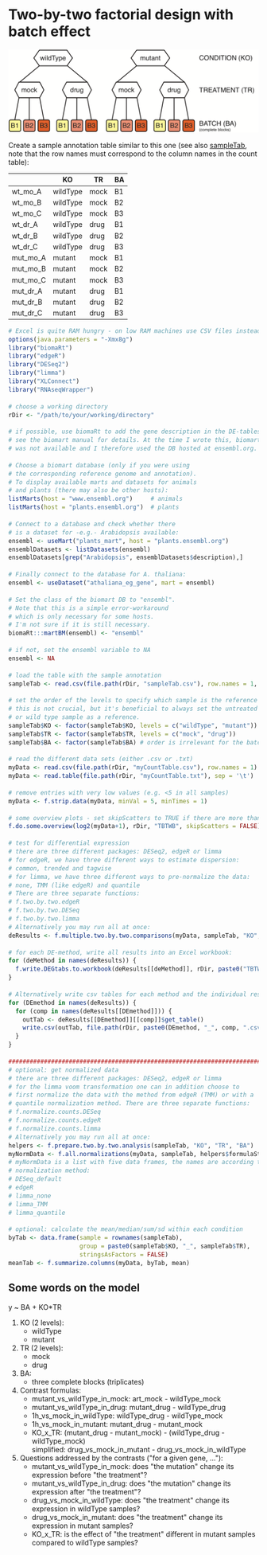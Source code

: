 # Two-by-two factorial design with batch effect

![twoByTwoWithBatch](TBTWB_sampleFig.png)

Create a sample annotation table similar to this one (see also [sampleTab](TBTWB_sampleTab.csv), note that the row names must correspond to the column names in the count table):

|          | KO       | TR   | BA |
|----------|----------|------|----|
| wt_mo_A  | wildType | mock | B1 |
| wt_mo_B  | wildType | mock | B2 |
| wt_mo_C  | wildType | mock | B3 |
| wt_dr_A  | wildType | drug | B1 |
| wt_dr_B  | wildType | drug | B2 |
| wt_dr_C  | wildType | drug | B3 |
| mut_mo_A | mutant   | mock | B1 |
| mut_mo_B | mutant   | mock | B2 |
| mut_mo_C | mutant   | mock | B3 |
| mut_dr_A | mutant   | drug | B1 |
| mut_dr_B | mutant   | drug | B2 |
| mut_dr_C | mutant   | drug | B3 |

```R
# Excel is quite RAM hungry - on low RAM machines use CSV files instead or set ensemble <- NA
options(java.parameters = "-Xmx8g")
library("biomaRt")
library("edgeR")
library("DESeq2")
library("limma")
library("XLConnect")
library("RNAseqWrapper")

# choose a working directory
rDir <- "/path/to/your/working/directory"

# if possible, use biomaRt to add the gene description in the DE-tables
# see the biomart manual for details. At the time I wrote this, biomart.org
# was not available and I therefore used the DB hosted at ensembl.org.

# Choose a biomart database (only if you were using
# the corresponding reference genome and annotation).
# To display available marts and datasets for animals
# and plants (there may also be other hosts):
listMarts(host = "www.ensembl.org")     # animals
listMarts(host = "plants.ensembl.org")  # plants

# Connect to a database and check whether there
# is a dataset for -e.g.- Arabidopsis available:
ensembl <- useMart("plants_mart", host = "plants.ensembl.org")
ensemblDatasets <- listDatasets(ensembl)
ensemblDatasets[grep("Arabidopsis", ensemblDatasets$description),]

# Finally connect to the database for A. thaliana:
ensembl <- useDataset("athaliana_eg_gene", mart = ensembl)

# Set the class of the biomart DB to "ensembl".
# Note that this is a simple error-workaround
# which is only necessary for some hosts.
# I'm not sure if it is still necessary.
biomaRt:::martBM(ensembl) <- "ensembl"

# if not, set the ensembl variable to NA
ensembl <- NA

# load the table with the sample annotation
sampleTab <- read.csv(file.path(rDir, "sampleTab.csv"), row.names = 1, stringsAsFactors = FALSE)

# set the order of the levels to specify which sample is the reference
# this is not crucial, but it's beneficial to always set the untreated
# or wild type sample as a reference.
sampleTab$KO <- factor(sampleTab$KO, levels = c("wildType", "mutant"))
sampleTab$TR <- factor(sampleTab$TR, levels = c("mock", "drug"))
sampleTab$BA <- factor(sampleTab$BA) # order is irrelevant for the batch

# read the different data sets (either .csv or .txt)
myData <- read.csv(file.path(rDir, "myCountTable.csv"), row.names = 1)
myData <- read.table(file.path(rDir, "myCountTable.txt"), sep = '\t')

# remove entries with very low values (e.g. <5 in all samples)
myData <- f.strip.data(myData, minVal = 5, minTimes = 1)

# some overview plots - set skipScatters to TRUE if there are more than 16 samples
f.do.some.overview(log2(myData+1), rDir, "TBTWB", skipScatters = FALSE)

# test for differential expression
# there are three different packages: DESeq2, edgeR or limma
# for edgeR, we have three different ways to estimate dispersion:
# common, trended and tagwise
# for limma, we have three different ways to pre-normalize the data:
# none, TMM (like edgeR) and quantile
# There are three separate functions:
# f.two.by.two.edgeR
# f.two.by.two.DESeq
# f.two.by.two.limma
# Alternatively you may run all at once:
deResults <- f.multiple.two.by.two.comparisons(myData, sampleTab, "KO", "TR", "BA")

# for each DE-method, write all results into an Excel workbook:
for (deMethod in names(deResults)) {
  f.write.DEGtabs.to.workbook(deResults[[deMethod]], rDir, paste0("TBTWB_", deMethod), ensembl)
}

# Alternatively write csv tables for each method and the individual results
for (DEmethod in names(deResults)) {
  for (comp in names(deResults[[DEmethod]])) {
    outTab <- deResults[[DEmethod]][[comp]]$get_table()
    write.csv(outTab, file.path(rDir, paste0(DEmethod, "_", comp, ".csv")))
  }
}

#########################################################################################
# optional: get normalized data
# there are three different packages: DESeq2, edgeR or limma
# for the limma voom transformation one can in addition choose to
# first normalize the data with the method from edgeR (TMM) or with a
# quantile normalization method. There are three separate functions:
# f.normalize.counts.DESeq
# f.normalize.counts.edgeR
# f.normalize.counts.limma
# Alternatively you may run all at once:
helpers <- f.prepare.two.by.two.analysis(sampleTab, "KO", "TR", "BA")
myNormData <- f.all.normalizations(myData, sampleTab, helpers$formulaString, helpers$design)
# myNormData is a list with five data frames, the names are according to the
# normalization method:
# DESeq_default
# edgeR
# limma_none
# limma_TMM
# limma_quantile

# optional: calculate the mean/median/sum/sd within each condition
byTab <- data.frame(sample = rownames(sampleTab),
                    group = paste0(sampleTab$KO, "_", sampleTab$TR),
                    stringsAsFactors = FALSE)
meanTab <- f.summarize.columns(myData, byTab, mean)
```

## Some words on the model

y ~ BA + KO*TR

1. KO (2 levels):
    + wildType
    + mutant
2. TR (2 levels):
    + mock
    + drug
3. BA:
    + three complete blocks (triplicates)
4. Contrast formulas:
    + mutant_vs_wildType_in_mock: art_mock - wildType_mock
    + mutant_vs_wildType_in_drug: mutant_drug - wildType_drug
    + 1h_vs_mock_in_wildType: wildType_drug - wildType_mock
    + 1h_vs_mock_in_mutant: mutant_drug - mutant_mock
    + KO_x_TR: (mutant_drug - mutant_mock) - (wildType_drug - wildType_mock)\
        simplified: drug_vs_mock_in_mutant - drug_vs_mock_in_wildType
5. Questions addressed by the contrasts ("for a given gene, ..."):
    + mutant_vs_wildType_in_mock: does "the mutation" change its expression before "the treatment"?
    + mutant_vs_wildType_in_drug: does "the mutation" change its expression after "the treatment"?
    + drug_vs_mock_in_wildType: does "the treatment" change its expression in wildType samples?
    + drug_vs_mock_in_mutant: does "the treatment" change its expression in mutant samples?
    + KO_x_TR: is the effect of "the treatment" different in mutant samples compared to wildType samples?

